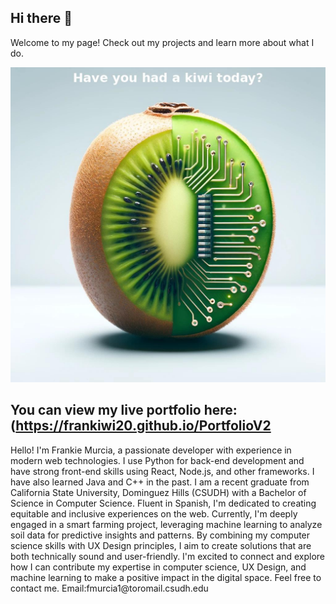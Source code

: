 ## Hi there 👋


Welcome to my page! Check out my projects and learn more about what I do.

<!-- Uncomment and add your banner image URL once it's ready -->
 ![Portfolio Banner](https://github.com/Frankiwi20/Frankiwi20/blob/main/kiwi_with_text_larger.jpg) 

## You can view my live portfolio here: (https://frankiwi20.github.io/PortfolioV2



<!--## Projects

### Project 1
Description of project 1.

### Project 2
Description of project 2.

### Project 3
Description of project 3.--!>

Hello! I'm Frankie Murcia, a passionate developer with experience in modern web technologies. I use Python for back-end development and have strong front-end skills using React, Node.js, and other frameworks. I have also learned Java and C++ in the past. I am a recent graduate from California State University, Dominguez Hills (CSUDH) with a Bachelor of Science in Computer Science. Fluent in Spanish, I'm dedicated to creating equitable and inclusive experiences on the web.

Currently, I'm deeply engaged in a smart farming project, leveraging machine learning to analyze soil data for predictive insights and patterns. By combining my computer science skills with UX Design principles, I aim to create solutions that are both technically sound and user-friendly.

I'm excited to connect and explore how I can contribute my expertise in computer science, UX Design, and machine learning to make a positive impact in the digital space.

Feel free to contact me.
Email:fmurcia1@toromail.csudh.edu
